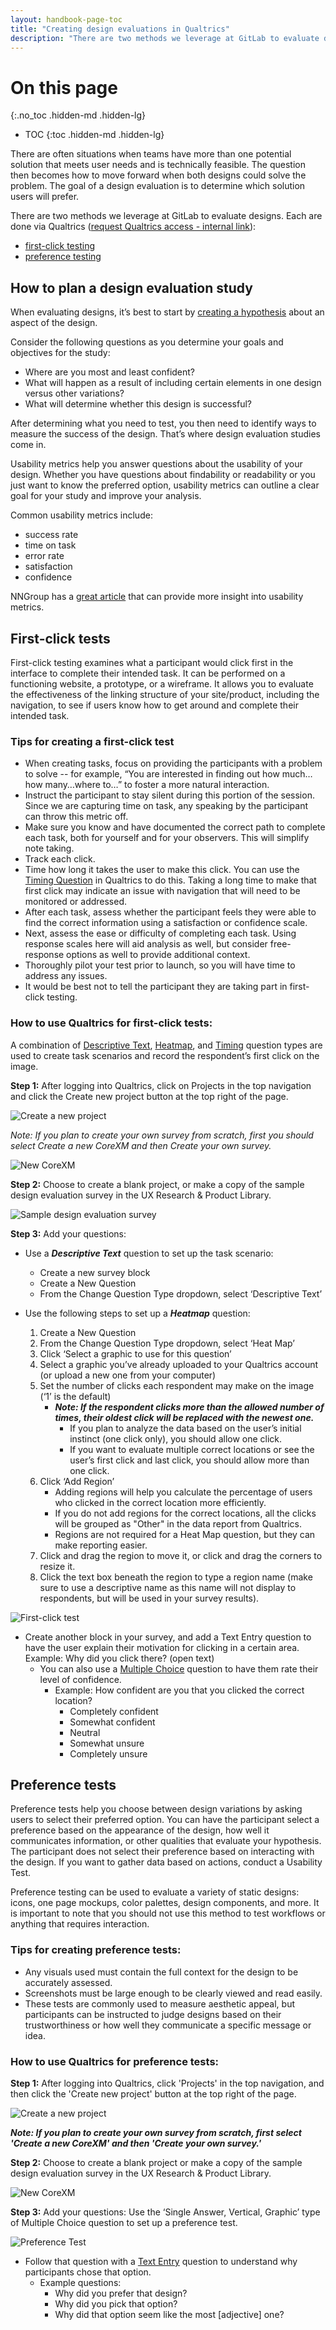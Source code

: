 ```yaml
---
layout: handbook-page-toc
title: "Creating design evaluations in Qualtrics"
description: "There are two methods we leverage at GitLab to evaluate designs. Each are done via Qualtrics."
---
```


# On this page
{:.no_toc .hidden-md .hidden-lg}

- TOC
{:toc .hidden-md .hidden-lg}

There are often situations when teams have more than one potential solution that meets user needs and is technically feasible. The question then becomes how to move forward when both designs could solve the problem. The goal of a design evaluation is to determine which solution users will prefer.

There are two methods we leverage at GitLab to evaluate designs. Each are done via Qualtrics ([request Qualtrics access - internal link](/handbook/business-technology/team-member-enablement/onboarding-access-requests/access-requests/)): 
* [first-click testing](/handbook/engineering/ux/ux-research-training/creating-design-evaluations/#first-click-tests)
* [preference testing](/handbook/engineering/ux/ux-research-training/creating-design-evaluations/#preference-tests)


## How to plan a design evaluation study 
When evaluating designs, it’s best to start by [creating a hypothesis](/handbook/engineering/ux/ux-research-training/defining-goals-objectives-and-hypotheses/) about an aspect of the design. 

Consider the following questions as you determine your goals and objectives for the study: 
* Where are you most and least confident? 
* What will happen as a result of including certain elements in one design versus other variations?
* What will determine whether this design is successful?


After determining what you need to test, you then need to identify ways to measure the success of the design. That’s where design evaluation studies come in.

Usability metrics help you answer questions about the usability of your design. Whether you have questions about findability or readability or you just want to know the preferred option, usability metrics can outline a clear goal for your study and improve your analysis.

Common usability metrics include:
* success rate
* time on task
* error rate
* satisfaction
* confidence


NNGroup has a [great article](https://www.nngroup.com/articles/usability-metrics/) that can provide more insight into usability metrics.

## First-click tests
First-click testing examines what a participant would click first in the interface to complete their intended task. It can be performed on a functioning website, a prototype, or a wireframe. It allows you to evaluate the effectiveness of the linking structure of your site/product, including the navigation, to see if users know how to get around and complete their intended task.

### Tips for creating a first-click test
* When creating tasks, focus on providing the participants with a problem to solve -- for example, “You are interested in finding out how much…how many…where to…” to foster a more natural interaction.
* Instruct the participant to stay silent during this portion of the session. Since we are capturing time on task, any speaking by the participant can throw this metric off.
* Make sure you know and have documented the correct path to complete each task, both for yourself and for your observers.  This will simplify note taking.
* Track each click.
* Time how long it takes the user to make this click. You can use the [Timing Question](https://www.qualtrics.com/support/survey-platform/survey-module/editing-questions/question-types-guide/advanced/timing/) in Qualtrics to do this.  Taking a long time to make that first click may indicate an issue with navigation that will need to be monitored or addressed.
* After each task, assess whether the participant feels they were able to find the correct information using a satisfaction or confidence scale.
* Next, assess the ease or difficulty of completing each task.  Using response scales here will aid analysis as well, but consider free-response options as well to provide additional context.
* Thoroughly pilot your test prior to launch, so you will have time to address any issues.
* It would be best not to tell the participant they are taking part in first-click testing.  

### How to use Qualtrics for first-click tests:
A combination of [Descriptive Text](https://www.qualtrics.com/support/survey-platform/survey-module/editing-questions/question-types-guide/static-content/descriptive-text-and-graphic/), [Heatmap](https://www.qualtrics.com/support/survey-platform/survey-module/editing-questions/question-types-guide/specialty-questions/heat-map/), and [Timing](https://www.qualtrics.com/support/survey-platform/survey-module/editing-questions/question-types-guide/advanced/timing/) question types are used to create task scenarios and record the respondent’s first click on the image.

**Step 1:** After logging into Qualtrics, click on Projects in the top navigation and click the Create new project button at the top right of the page.

![Create a new project](create_a_new_project.png)


*Note: If you plan to create your own survey from scratch, first you should select Create a new CoreXM and then Create your own survey.*

![New CoreXM](Create_new_CoreXM.png)

**Step 2:** Choose to create a blank project, or make a copy of the sample design evaluation survey in the UX Research & Product Library.

![Sample design evaluation survey](survey_template.png)

**Step 3:** Add your questions:
* Use a ***Descriptive Text*** question to set up the task scenario:
   * Create a new survey block
   * Create a New Question
   * From the Change Question Type dropdown, select ‘Descriptive Text’


* Use the following steps to set up a ***Heatmap*** question:
   1. Create a New Question
   2. From the Change Question Type dropdown, select ‘Heat Map’
   3. Click ‘Select a graphic to use for this question’
   4. Select a graphic you’ve already uploaded to your Qualtrics account (or upload a new one from your computer)
   5. Set the number of clicks each respondent may make on the image (‘1’ is the default)
      * ***Note: If the respondent clicks more than the allowed number of times, their oldest click will be replaced with the newest one.***
        * If you plan to analyze the data based on the user’s initial instinct (one click only), you should allow one click.
        * If you want to evaluate multiple correct locations or see the user’s first click and last click, you should allow more than one click.
   6. Click ‘Add Region’
      * Adding regions will help you calculate the percentage of users who clicked in the correct location more efficiently.
      * If you do not add regions for the correct locations, all the clicks will be grouped as "Other" in the data report from Qualtrics. 
      * Regions are not required for a Heat Map question, but they can make reporting easier. 
   7. Click and drag the region to move it, or click and drag the corners to resize it.
   8. Click the text box beneath the region to type a region name (make sure to use a descriptive name as this name will not display to respondents, but will be used in your survey results).

![First-click test](first-click-test.png)

* Create another block in your survey, and add a Text Entry question to have the user explain their motivation for clicking in a certain area. Example: Why did you click there? (open text)
  * You can also use a [Multiple Choice](https://www.qualtrics.com/support/survey-platform/survey-module/editing-questions/question-types-guide/standard-content/multiple-choice/) question to have them rate their level of confidence.
    * Example: How confident are you that you clicked the correct location?
      * Completely confident
      * Somewhat confident
      * Neutral
      * Somewhat unsure
      * Completely unsure



## Preference tests 
Preference tests help you choose between design variations by asking users to select their preferred option. You can have the participant select a preference based on the appearance of the design, how well it communicates information, or other qualities that evaluate your hypothesis. The participant does not select their preference based on interacting with the design. If you want to gather data based on actions, conduct a Usability Test.

Preference testing can be used to evaluate a variety of static designs: icons, one page mockups, color palettes, design components, and more. It is important to note that you should not use this method to test workflows or anything that requires interaction.

### Tips for creating preference tests:
* Any visuals used must contain the full context for the design to be accurately assessed.
* Screenshots must be large enough to be clearly viewed and read easily.
* These tests are commonly used to measure aesthetic appeal, but participants can be instructed to judge designs based on their trustworthiness or how well they communicate a specific message or idea.


### How to use Qualtrics for preference tests:

**Step 1:** After logging into Qualtrics, click 'Projects' in the top navigation, and then click the 'Create new project' button at the top right of the page.

![Create a new project](create_a_new_project.png)

***Note: If you plan to create your own survey from scratch, first select 'Create a new CoreXM' and then 'Create your own survey.'***

**Step 2:** Choose to create a blank project or make a copy of the sample design evaluation survey in the UX Research & Product Library.

![New CoreXM](Create_new_CoreXM.png)

**Step 3:** Add your questions:
Use the ‘Single Answer, Vertical, Graphic’ type of Multiple Choice question to set up a preference test. 

![Preference Test](preference-test.png)


* Follow that question with a [Text Entry](https://www.qualtrics.com/support/survey-platform/survey-module/editing-questions/question-types-guide/standard-content/text-entry/) question to understand why participants chose that option.
   * Example questions:
     * Why did you prefer that design?
     * Why did you pick that option?
     * Why did that option seem like the most [adjective] one?



